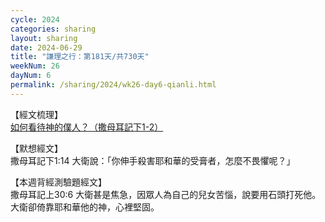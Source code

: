 ```yaml
---
cycle: 2024
categories: sharing
layout: sharing
date: 2024-06-29
title: "謙理之行：第181天/共730天"
weekNum: 26
dayNum: 6
permalink: /sharing/2024/wk26-day6-qianli.html
---
```


【經文梳理】  
<a href="https://youtu.be/8PejQoyS5-M" target="_blank">如何看待神的僕人？（撒母耳記下1-2）</a>

【默想經文】  
撒母耳記下1:14 大衛說：「你伸手殺害耶和華的受膏者，怎麼不畏懼呢？」

【本週背經測驗題經文】  
撒母耳記上30:6 大衛甚是焦急，因眾人為自己的兒女苦惱，說要用石頭打死他。大衛卻倚靠耶和華他的神，心裡堅固。

